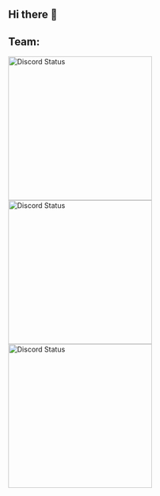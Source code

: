 ## Hi there 👋

<h2>Team:</h2>

<a href="https://discord.com/users/686489824546390026" target="_blank">
    <img width="290px" alt="Discord Status" src="https://lanyard.cnrad.dev/api/686489824546390026?hideTimestamp=true&borderRadius=5px">
</a>

<a href="https://discord.com/users/319321727630835712" target="_blank">
    <img width="290px" alt="Discord Status" src="https://lanyard.cnrad.dev/api/319321727630835712?hideTimestamp=true&borderRadius=5px">
</a>

<a href="https://discord.com/users/319321727630835712" target="_blank">
    <img width="290px" alt="Discord Status" src="https://lanyard.cnrad.dev/api/319321727630835712?hideTimestamp=true&borderRadius=5px">
</a>
